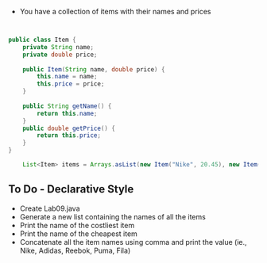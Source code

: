 * You have a collection of items with their names and prices

```java


public class Item {
	private String name;
	private double price;
	
	public Item(String name, double price) {
		this.name = name;
		this.price = price;
	}
	
	public String getName() {
		return this.name;
	}
	public double getPrice() {
		return this.price;
	}
}
```

```java
	List<Item> items = Arrays.asList(new Item("Nike", 20.45), new Item("Adidas", 31.45), new Item("Reebok", 29.25), new Item("Puma", 25.15), new Item("Fila", 15.15));
```


## To Do - Declarative Style

* Create Lab09.java
* Generate a new list containing the names of all the items
* Print the name of the costliest item
* Print the name of the cheapest item
* Concatenate all the item names using comma and print the value (ie., Nike, Adidas, Reebok, Puma, Fila)





